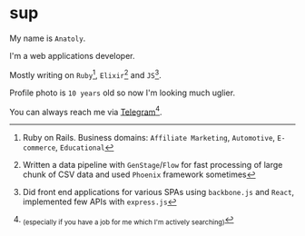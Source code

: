 # sup
My name is `Anatoly`.

I'm a web applications developer.

Mostly writing on `Ruby`[^1], `Elixir`[^2] and `JS`[^3].

Profile photo is `10 years` old so now I'm looking much uglier.

You can always reach me via [Telegram](https://t.me/shipitko)[^4].

[^1]: Ruby on Rails. Business domains: `Affiliate Marketing`, `Automotive`, `E-commerce`, `Educational`
[^2]: Written a data pipeline with `GenStage`/`Flow` for fast processing of large chunk of CSV data and used `Phoenix` framework sometimes
[^3]: Did front end applications for various SPAs using `backbone.js` and `React`, implemented few APIs with `express.js` 
[^4]: <sub>(especially if you have a job for me which I'm actively searching)</sub>
